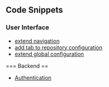 Code Snippets
-------------

### User Interface

-   [extend
    navigation](https://bitbucket.org/sdorra/scm-manager/wiki/snippet-extend-navigation "wikilink")
-   [add tab to repository
    configuration](https://bitbucket.org/sdorra/scm-manager/wiki/snippet-repository-tab "wikilink")
-   [extend global
    configuration](https://bitbucket.org/sdorra/scm-manager/wiki/snippet-config-group "wikilink")

=== Backend ==

-   [Authentication](https://bitbucket.org/sdorra/scm-manager/wiki/snippet-authentication "wikilink")
